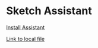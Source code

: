 # Sketch Assistant

<a href="sketch://install-assistant?sketch-assistant-internal-latest.tgz">Install Assistant</a>

<a href="sketch-assistant-internal-latest.tgz">Link to local file</a>

<style>
  /* hide GitHub's automatic header */
  div.container-lg > h1 {
    display: none;
  }
</style>
